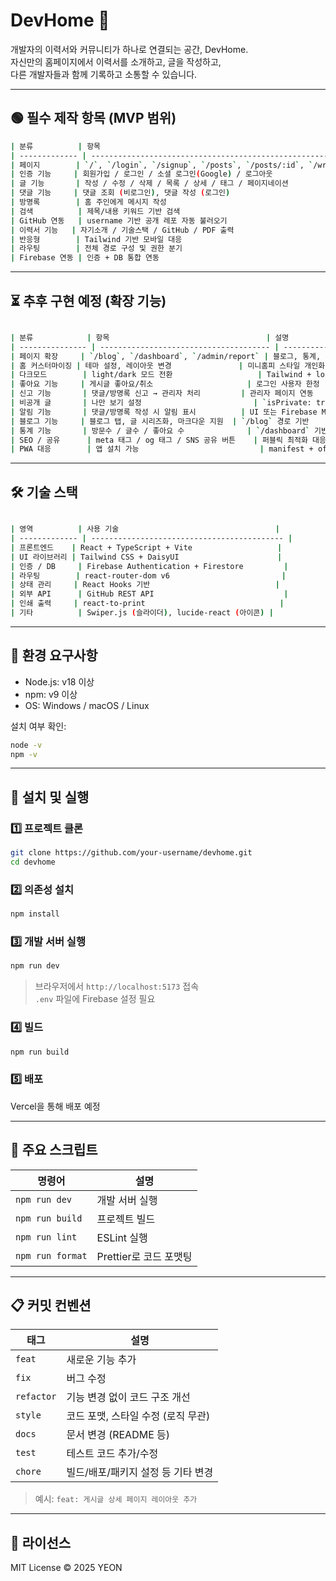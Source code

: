 # DevHome 🧭

개발자의 이력서와 커뮤니티가 하나로 연결되는 공간, DevHome.  
자신만의 홈페이지에서 이력서를 소개하고, 글을 작성하고,  
다른 개발자들과 함께 기록하고 소통할 수 있습니다.

---

## 🟢 필수 제작 항목 (MVP 범위)

```bash
| 분류          | 항목                                                                          | 설명                                    |
| ------------- | ----------------------------------------------------------------------------- | --------------------------------------- |
| 페이지        | `/`, `/login`, `/signup`, `/posts`, `/posts/:id`, `/write`, `/home/:username` | 전체 유저 동선의 핵심 페이지 구성       |
| 인증 기능     | 회원가입 / 로그인 / 소셜 로그인(Google) / 로그아웃                            | Firebase Authentication                 |
| 글 기능       | 작성 / 수정 / 삭제 / 목록 / 상세 / 태그 / 페이지네이션                        | Firestore 기반 게시글 CRUD              |
| 댓글 기능     | 댓글 조회 (비로그인), 댓글 작성 (로그인)                                      | 각 게시글 하단 댓글 기능                |
| 방명록        | 홈 주인에게 메시지 작성                                                       | `/home/:username` 내부 방명록 전용 영역 |
| 검색          | 제목/내용 키워드 기반 검색                                                    | Firestore `query()` 기반 텍스트 검색    |
| GitHub 연동   | username 기반 공개 레포 자동 불러오기                                         | GitHub REST API 사용                    |
| 이력서 기능   | 자기소개 / 기술스택 / GitHub / PDF 출력                                       | `react-to-print` 활용 이력서 출력 지원  |
| 반응형        | Tailwind 기반 모바일 대응                                                     | Tailwind CSS + DaisyUI                  |
| 라우팅        | 전체 경로 구성 및 권한 분기                                                   | `react-router-dom`                      |
| Firebase 연동 | 인증 + DB 통합 연동                                                           | Firestore 컬렉션 구조 설계 포함         |
```

---

## ⏳ 추후 구현 예정 (확장 기능)

```bash

| 분류            | 항목                                   | 설명                        |
| --------------- | -------------------------------------- | --------------------------- |
| 페이지 확장     | `/blog`, `/dashboard`, `/admin/report` | 블로그, 통계, 관리자 페이지 |
| 홈 커스터마이징 | 테마 설정, 레이아웃 변경               | 미니홈피 스타일 개인화      |
| 다크모드        | light/dark 모드 전환                   | Tailwind + localStorage     |
| 좋아요 기능     | 게시글 좋아요/취소                     | 로그인 사용자 한정          |
| 신고 기능       | 댓글/방명록 신고 → 관리자 처리         | 관리자 페이지 연동          |
| 비공개 글       | 나만 보기 설정                         | `isPrivate: true` 필드 활용 |
| 알림 기능       | 댓글/방명록 작성 시 알림 표시          | UI 또는 Firebase Messaging  |
| 블로그 기능     | 블로그 탭, 글 시리즈화, 마크다운 지원  | `/blog` 경로 기반           |
| 통계 기능       | 방문수 / 글수 / 좋아요 수              | `/dashboard` 기반 시각화    |
| SEO / 공유      | meta 태그 / og 태그 / SNS 공유 버튼    | 퍼블릭 최적화 대응          |
| PWA 대응        | 앱 설치 가능                           | manifest + offline 대응     |
```

---

## 🛠 기술 스택

```bash

| 영역          | 사용 기술                                   |
| ------------- | ------------------------------------------- |
| 프론트엔드    | React + TypeScript + Vite                   |
| UI 라이브러리 | Tailwind CSS + DaisyUI                      |
| 인증 / DB     | Firebase Authentication + Firestore         |
| 라우팅        | react-router-dom v6                         |
| 상태 관리     | React Hooks 기반                            |
| 외부 API      | GitHub REST API                             |
| 인쇄 출력     | react-to-print                              |
| 기타          | Swiper.js (슬라이더), lucide-react (아이콘) |
```

---

## 🔧 환경 요구사항

- Node.js: v18 이상
- npm: v9 이상
- OS: Windows / macOS / Linux

설치 여부 확인:

```bash
node -v
npm -v
```

---

## 🚀 설치 및 실행

### 1️⃣ 프로젝트 클론

```bash
git clone https://github.com/your-username/devhome.git
cd devhome
```

### 2️⃣ 의존성 설치

```bash
npm install
```

### 3️⃣ 개발 서버 실행

```bash
npm run dev
```

> 브라우저에서 `http://localhost:5173` 접속  
> `.env` 파일에 Firebase 설정 필요

### 4️⃣ 빌드

```bash
npm run build
```

### 5️⃣ 배포

Vercel을 통해 배포 예정

---

## 📌 주요 스크립트

| 명령어           | 설명                   |
| ---------------- | ---------------------- |
| `npm run dev`    | 개발 서버 실행         |
| `npm run build`  | 프로젝트 빌드          |
| `npm run lint`   | ESLint 실행            |
| `npm run format` | Prettier로 코드 포맷팅 |

---

## 📋 커밋 컨벤션

| 태그       | 설명                               |
| ---------- | ---------------------------------- |
| `feat`     | 새로운 기능 추가                   |
| `fix`      | 버그 수정                          |
| `refactor` | 기능 변경 없이 코드 구조 개선      |
| `style`    | 코드 포맷, 스타일 수정 (로직 무관) |
| `docs`     | 문서 변경 (README 등)              |
| `test`     | 테스트 코드 추가/수정              |
| `chore`    | 빌드/배포/패키지 설정 등 기타 변경 |

> 예시: `feat: 게시글 상세 페이지 레이아웃 추가`

---

## 📄 라이선스

MIT License © 2025 YEON
